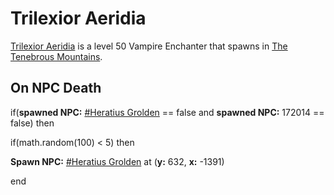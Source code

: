 # Trilexior Aeridia



[Trilexior Aeridia](/npc/172067) is a level 50 Vampire Enchanter that spawns in [The Tenebrous Mountains](/zone/172).



## On NPC Death

if(**spawned NPC:**  [\#Heratius Grolden](/npc/172013) == false and **spawned NPC:** 172014 == false) then


if(math.random(100) < 5) then



**Spawn NPC:**  [\#Heratius Grolden](/npc/172013) at (**y:** 632, **x:** -1391)

end
